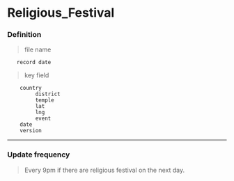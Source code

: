 # Religious_Festival
### Definition

> file name
```
   record date
```
> key field
```
    country
         district  
         temple  
         lat  
         lng  
         event  
    date  
    version
```
---
### Update frequency
> Every 9pm if there are religious festival on the next day.

